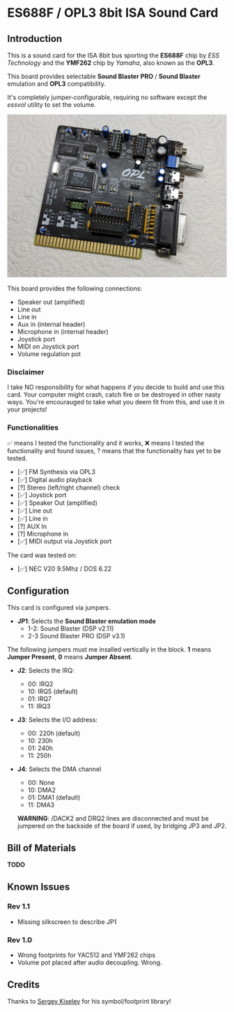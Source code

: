 # ES688F / OPL3 8bit ISA Sound Card

## Introduction

This is a sound card for the ISA 8bit bus sporting the **ES688F** chip by *ESS Technology* and the **YMF262** chip by *Yamaha*, also known as the **OPL3**.

This board provides selectable **Sound Blaster PRO** / **Sound Blaster** emulation and **OPL3** compatibility.

It's completely jumper-configurable, requiring no software except the *essvol* utility to set the volume.

![Rev. 1.1 Board](pics/rev_1.1_board.jpg)

This board provides the following connections:

* Speaker out (amplified)
* Line out
* Line in
* Aux in (internal header)
* Microphone in (internal header)
* Joystick port
* MIDI on Joystick port
* Volume regulation pot

### Disclaimer

I take NO responsibility for what happens if you decide to build and use this card. Your computer might crash, catch fire or be destroyed in other nasty ways.
You're encourauged to take what you deem fit from this, and use it in your projects!

### Functionalities

✅ means I tested the functionality and it works, ❌ means I tested the functionality and found issues, ? means that the functionality has yet to be tested.

* [✅] FM Synthesis via OPL3
* [✅] Digital audio playback
* [?] Stereo (left/right channel) check
* [✅] Joystick port
* [✅] Speaker Out (amplified)
* [✅] Line out
* [✅] Line in
* [?] AUX In
* [?] Microphone in
* [✅] MIDI output via Joystick port

The card was tested on:

* [✅] NEC V20 9.5Mhz / DOS 6.22

## Configuration

This card is configured via jumpers.

* **JP1**: Selects the **Sound Blaster emulation mode**
  * 1-2: Sound Blaster (DSP v2.11)
  * 2-3 Sound Blaster PRO (DSP v3.1)
  
The following jumpers must me insalled vertically in the block. **1** means **Jumper Present**, **0** means **Jumper Absent**.

* **J2**: Selects the IRQ:
  * 00: IRQ2
  * 10: IRQ5 (default)
  * 01: IRQ7
  * 11: IRQ3
* **J3**: Selects the I/O address:
  * 00: 220h (default)
  * 10: 230h
  * 01: 240h
  * 11: 250h
* **J4**: Selects the DMA channel
  * 00: None
  * 10: DMA2
  * 01: DMA1 (default)
  * 11: DMA3
  
  **WARNING**: /DACK2 and DRQ2 lines are disconnected and must be jumpered on the backside of the board if used, by bridging JP3 and JP2.

## Bill of Materials

**TODO**

## Known Issues

### Rev 1.1

* Missing silkscreen to describe JP1

### Rev 1.0

* Wrong footprints for YAC512 and YMF262 chips
* Volume pot placed after audio decoupling. Wrong.

## Credits

Thanks to [Sergey Kiselev](https://github.com/skiselev) for his symbol/footprint library!

